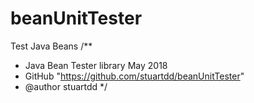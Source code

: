 # beanUnitTester
Test Java Beans
/**
 * Java Bean Tester library May 2018
 * GitHub "https://github.com/stuartdd/beanUnitTester"
 * @author stuartdd
 */
 
